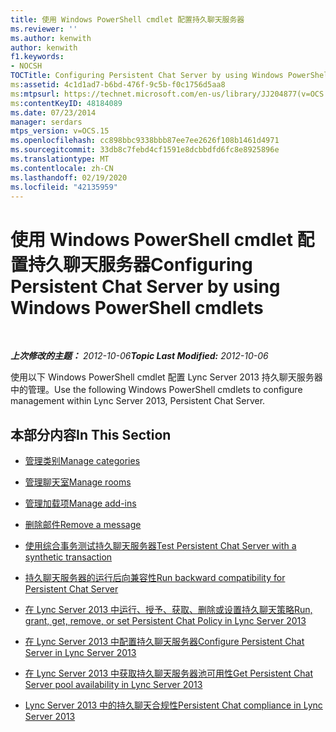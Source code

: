 ```yaml
---
title: 使用 Windows PowerShell cmdlet 配置持久聊天服务器
ms.reviewer: ''
ms.author: kenwith
author: kenwith
f1.keywords:
- NOCSH
TOCTitle: Configuring Persistent Chat Server by using Windows PowerShell cmdlets
ms:assetid: 4c1d1ad7-b6bd-476f-9c5b-f0c1756d5aa8
ms:mtpsurl: https://technet.microsoft.com/en-us/library/JJ204877(v=OCS.15)
ms:contentKeyID: 48184089
ms.date: 07/23/2014
manager: serdars
mtps_version: v=OCS.15
ms.openlocfilehash: cc898bbc9338bbb87ee7ee2626f108b1461d4971
ms.sourcegitcommit: 33db8c7febd4cf1591e8dcbbdfd6fc8e8925896e
ms.translationtype: MT
ms.contentlocale: zh-CN
ms.lasthandoff: 02/19/2020
ms.locfileid: "42135959"
---
```

<div data-xmlns="http://www.w3.org/1999/xhtml">

<div class="topic" data-xmlns="http://www.w3.org/1999/xhtml" data-msxsl="urn:schemas-microsoft-com:xslt" data-cs="http://msdn.microsoft.com/">

<div data-asp="https://msdn2.microsoft.com/asp">

# <a name="configuring-persistent-chat-server-by-using-windows-powershell-cmdlets"></a><span data-ttu-id="9768f-102">使用 Windows PowerShell cmdlet 配置持久聊天服务器</span><span class="sxs-lookup"><span data-stu-id="9768f-102">Configuring Persistent Chat Server by using Windows PowerShell cmdlets</span></span>

</div>

<div id="mainSection">

<div id="mainBody">

<span> </span>

<span data-ttu-id="9768f-103">_**上次修改的主题：** 2012-10-06_</span><span class="sxs-lookup"><span data-stu-id="9768f-103">_**Topic Last Modified:** 2012-10-06_</span></span>

<span data-ttu-id="9768f-104">使用以下 Windows PowerShell cmdlet 配置 Lync Server 2013 持久聊天服务器中的管理。</span><span class="sxs-lookup"><span data-stu-id="9768f-104">Use the following Windows PowerShell cmdlets to configure management within Lync Server 2013, Persistent Chat Server.</span></span>

<div>

## <a name="in-this-section"></a><span data-ttu-id="9768f-105">本部分内容</span><span class="sxs-lookup"><span data-stu-id="9768f-105">In This Section</span></span>

  - [<span data-ttu-id="9768f-106">管理类别</span><span class="sxs-lookup"><span data-stu-id="9768f-106">Manage categories</span></span>](manage-categories.md)

  - [<span data-ttu-id="9768f-107">管理聊天室</span><span class="sxs-lookup"><span data-stu-id="9768f-107">Manage rooms</span></span>](manage-rooms.md)

  - [<span data-ttu-id="9768f-108">管理加载项</span><span class="sxs-lookup"><span data-stu-id="9768f-108">Manage add-ins</span></span>](manage-add-ins.md)

  - [<span data-ttu-id="9768f-109">删除邮件</span><span class="sxs-lookup"><span data-stu-id="9768f-109">Remove a message</span></span>](remove-a-message.md)

  - [<span data-ttu-id="9768f-110">使用综合事务测试持久聊天服务器</span><span class="sxs-lookup"><span data-stu-id="9768f-110">Test Persistent Chat Server with a synthetic transaction</span></span>](test-persistent-chat-server-with-a-synthetic-transaction.md)

  - [<span data-ttu-id="9768f-111">持久聊天服务器的运行后向兼容性</span><span class="sxs-lookup"><span data-stu-id="9768f-111">Run backward compatibility for Persistent Chat Server</span></span>](run-backward-compatibility-for-persistent-chat-server.md)

  - [<span data-ttu-id="9768f-112">在 Lync Server 2013 中运行、授予、获取、删除或设置持久聊天策略</span><span class="sxs-lookup"><span data-stu-id="9768f-112">Run, grant, get, remove, or set Persistent Chat Policy in Lync Server 2013</span></span>](lync-server-2013-run-grant-get-remove-or-set-persistent-chat-policy.md)

  - [<span data-ttu-id="9768f-113">在 Lync Server 2013 中配置持久聊天服务器</span><span class="sxs-lookup"><span data-stu-id="9768f-113">Configure Persistent Chat Server in Lync Server 2013</span></span>](lync-server-2013-configure-persistent-chat-server.md)

  - [<span data-ttu-id="9768f-114">在 Lync Server 2013 中获取持久聊天服务器池可用性</span><span class="sxs-lookup"><span data-stu-id="9768f-114">Get Persistent Chat Server pool availability in Lync Server 2013</span></span>](lync-server-2013-get-persistent-chat-server-pool-availability.md)

  - [<span data-ttu-id="9768f-115">Lync Server 2013 中的持久聊天合规性</span><span class="sxs-lookup"><span data-stu-id="9768f-115">Persistent Chat compliance in Lync Server 2013</span></span>](lync-server-2013-persistent-chat-compliance.md)

</div>

</div>

<span> </span>

</div>

</div>

</div>

